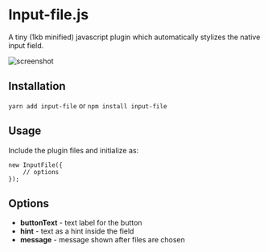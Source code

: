 # Input-file.js

A tiny (1kb minified) javascript plugin which automatically stylizes the native input field.

![screenshot](https://cloud.githubusercontent.com/assets/21006120/19474958/733a1a16-954f-11e6-848c-0e835e752011.png)

## Installation

`yarn add input-file`  or  `npm install input-file`

## Usage
Include the plugin files and initialize as:

```
new InputFile({
	// options
});
```

## Options
- **buttonText** - text label for the button
- **hint** - text as a hint inside the field
- **message** - message shown after files are chosen

